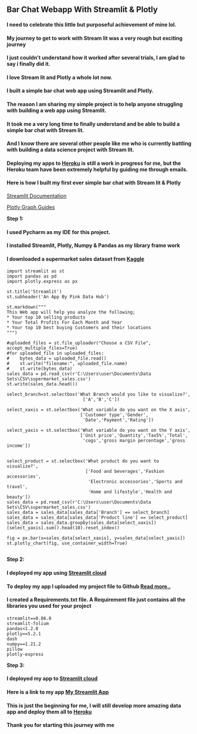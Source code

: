 ## Bar Chat Webapp With Streamlit & Plotly

#### I need to celebrate this little but purposeful achievement of mine lol.

#### My journey to get to work with Stream lit was a very rough but exciting journey

#### I just couldn't understand how it worked after several trials, I am glad to say i finally did it.

#### I love Stream lit and Plotly a whole lot now.

#### I built a simple bar chat web app using Streamlit and Plotly. 

#### The reason I am sharing my simple project is to help anyone struggling with building a web app using Streamlit.

#### It took me a very long time to finally understand and be able to build a simple bar chat with Stream lit.

#### And I know there are several other people like me who is currently battling with building a data science project with Stream lit.

#### Deploying my apps to [Heroku](https://www.heroku.com/) is still a work in progress for me, but the Heroku team have been extremely helpful by guiding me through emails.

#### Here is how I built my first ever simple bar chat with Stream lit & Plotly 

[Streamlit Documentation](https://docs.streamlit.io/)

[Plotly Graph Guides](https://plotly.com/python/)

**Step 1:**
#### I used Pycharm as my IDE for this project.

#### I installed Streamlit, Plotly, Numpy & Pandas as my library frame work

#### I downloaded a supermarket sales dataset from [Kaggle](https://www.kaggle.com/datasets)


```
import streamlit as st
import pandas as pd
import plotly.express as px

st.title('Streamlit')
st.subheader('An App By Pink Data Hub')

st.markdown("""
This Web app will help you analyze the following;
* Your top 10 selling products
* Your Total Profits For Each Month and Year
* Your top 10 best buying Customers and their locations
""")

#uploaded_files = st.file_uploader("Choose a CSV File", accept_multiple_files=True)
#for uploaded_file in uploaded_files:
#    bytes_data = uploaded_file.read()
#    st.write("filename:", uploaded_file.name)
#    st.write(bytes_data)
sales_data = pd.read_csv(r'C:\Users\user\Documents\Data Sets\CSV\supermarket_sales.csv')
st.write(sales_data.head())

select_branch=st.selectbox('What Branch would you like to visualize?',
                             ['A','B','C'])

select_xaxis = st.selectbox('What variable do you want on the X axis',
                            ['Customer type','Gender',
                             'Date','Payment','Rating'])

select_yaxis = st.selectbox('What variable do you want on the Y axis',
                            ['Unit price','Quantity','Tax5%','Total',
                             'cogs','gross margin percentage','gross income'])


select_product = st.selectbox('What product do you want to visualize?',
                              ['Food and beverages','Fashion accessories',
                               'Electronic accessories','Sports and travel',
                               'Home and lifestyle','Health and beauty'])
sales_data = pd.read_csv(r'C:\Users\user\Documents\Data Sets\CSV\supermarket_sales.csv')
sales_data = sales_data[sales_data['Branch'] == select_branch]
sales_data = sales_data[sales_data['Product line'] == select_product]
sales_data = sales_data.groupby(sales_data[select_xaxis])[select_yaxis].sum().head(10).reset_index()

fig = px.bar(x=sales_data[select_xaxis], y=sales_data[select_yaxis])
st.plotly_chart(fig, use_container_width=True)


``` 

**Step 2:**
#### I deployed my app using [Streamlit cloud](https://share.streamlit.io/)

#### To deploy my app I uploaded my project file to Github [Read more..](https://github.com/Designegycreatives/streamlit_project.py)

#### I created a Requirements.txt file. A Requirement file just contains all the libraries you used for your project 

```
streamlit==0.86.0
streamlit-folium
pandas<1.2.0
plotly==5.2.1
dash
numpy==1.21.2
pillow
plotly-express
``` 
**Step 3:**
#### I deployed my app to [Streamlit cloud](https://share.streamlit.io/)

#### Here is a link to my app [My Streamlit App](https://share.streamlit.io/designegycreatives/streamlit_project.py/main)

#### This is just the beginning for me, I will still develop more amazing data app and deploy them all to  [Heroku](https://www.heroku.com/) 

#### Thank you for starting this journey with me  

